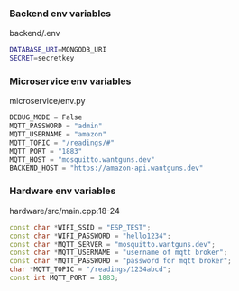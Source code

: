 

### Backend env variables
backend/.env
```bash
DATABASE_URI=MONGODB_URI
SECRET=secretkey
```

### Microservice env variables
microservice/env.py
```javascript
DEBUG_MODE = False
MQTT_PASSWORD = "admin"
MQTT_USERNAME = "amazon"
MQTT_TOPIC = "/readings/#"
MQTT_PORT = "1883"
MQTT_HOST = "mosquitto.wantguns.dev"
BACKEND_HOST = "https://amazon-api.wantguns.dev"
```

### Hardware env variables
hardware/src/main.cpp:18-24
```cpp
const char *WIFI_SSID = "ESP_TEST";
const char *WIFI_PASSWORD = "hello1234";
const char *MQTT_SERVER = "mosquitto.wantguns.dev";
const char *MQTT_USERNAME = "username of mqtt broker";
const char *MQTT_PASSWORD = "password for mqtt broker";
char *MQTT_TOPIC = "/readings/1234abcd";
const int MQTT_PORT = 1883;
```
